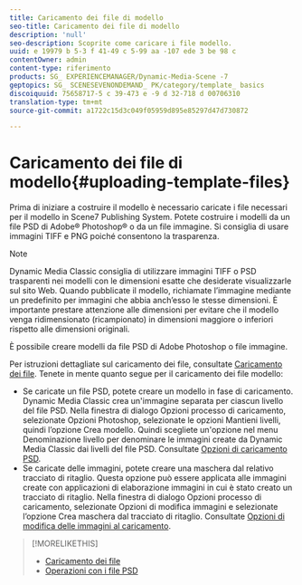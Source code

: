 ```yaml
---
title: Caricamento dei file di modello
seo-title: Caricamento dei file di modello
description: 'null'
seo-description: Scoprite come caricare i file modello.
uuid: e 19979 b 5-3 f 41-49 c 5-99 aa -107 ede 3 be 98 c
contentOwner: admin
content-type: riferimento
products: SG_ EXPERIENCEMANAGER/Dynamic-Media-Scene -7
geptopics: SG_ SCENESEVENONDEMAND_ PK/category/template_ basics
discoiquuid: 75658717-5 c 39-473 e -9 d 32-718 d 00706310
translation-type: tm+mt
source-git-commit: a1722c15d3c049f05959d895e85297d47d730872

---
```



# Caricamento dei file di modello{#uploading-template-files}

Prima di iniziare a costruire il modello è necessario caricate i file necessari per il modello in Scene7 Publishing System. Potete costruire i modelli da un file PSD di Adobe® Photoshop® o da un file immagine. Si consiglia di usare immagini TIFF e PNG poiché consentono la trasparenza.

>[!NOTE]
>
>Dynamic Media Classic consiglia di utilizzare immagini TIFF o PSD trasparenti nei modelli con le dimensioni esatte che desiderate visualizzarle sul sito Web. Quando pubblicate il modello, richiamate l’immagine mediante un predefinito per immagini che abbia anch’esso le stesse dimensioni. È importante prestare attenzione alle dimensioni per evitare che il modello venga ridimensionato (ricampionato) in dimensioni maggiore o inferiori rispetto alle dimensioni originali.

È possibile creare modelli da file PSD di Adobe Photoshop o file immagine.

Per istruzioni dettagliate sul caricamento dei file, consultate [Caricamento dei file](uploading-files.md#uploading_files). Tenete in mente quanto segue per il caricamento dei file modello:

* Se caricate un file PSD, potete creare un modello in fase di caricamento. Dynamic Media Classic crea un'immagine separata per ciascun livello del file PSD. Nella finestra di dialogo Opzioni processo di caricamento, selezionate Opzioni Photoshop, selezionate le opzioni Mantieni livelli, quindi l’opzione Crea modello. Quindi scegliete un'opzione nel menu Denominazione livello per denominare le immagini create da Dynamic Media Classic dai livelli del file PSD. Consultate [Opzioni di caricamento PSD](psd-files.md#psd_upload_options).
* Se caricate delle immagini, potete creare una maschera dal relativo tracciato di ritaglio. Questa opzione può essere applicata alle immagini create con applicazioni di elaborazione immagini in cui è stato creato un tracciato di ritaglio. Nella finestra di dialogo Opzioni processo di caricamento, selezionate Opzioni di modifica immagini e selezionate l’opzione Crea maschera dal tracciato di ritaglio. Consultate [Opzioni di modifica delle immagini al caricamento](image-editing-options-upload.md#image-editing-options-at-upload).

>[!MORELIKETHIS]
>
>* [Caricamento dei file](uploading-files.md#uploading_your_files)
>* [Operazioni con i file PSD](psd-files.md#working_with_psd_files)

